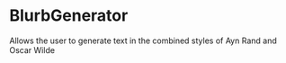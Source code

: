 # BlurbGenerator
Allows the user to generate text in the combined styles of Ayn Rand and Oscar Wilde
